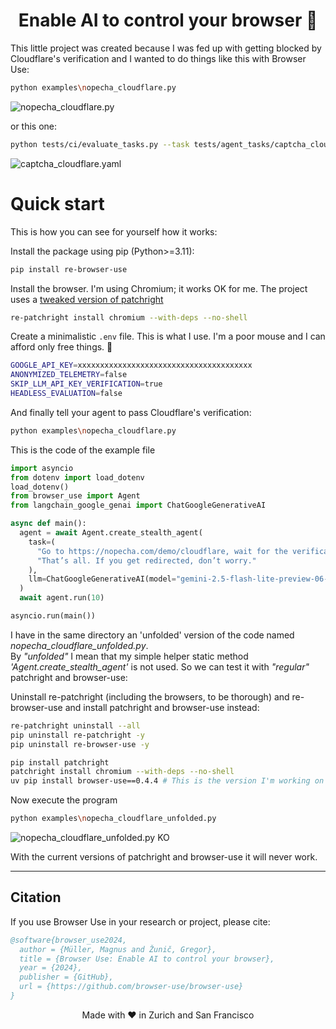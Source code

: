 <h1 align="center">Enable AI to control your browser 🤖</h1>

This little project was created because I was fed up with getting blocked by Cloudflare's verification and I wanted to do things like this with Browser Use:

```bash
python examples\nopecha_cloudflare.py
```

![nopecha_cloudflare.py](https://github.com/user-attachments/assets/2f16e2b4-9cef-4b4a-aa2d-e6ebf039cd14)

or this one:

```bash
python tests/ci/evaluate_tasks.py --task tests/agent_tasks/captcha_cloudflare.yaml
```

![captcha_cloudflare.yaml](https://github.com/user-attachments/assets/5dd906d5-a453-4fc7-ad26-0ccee1e30bb0)

# Quick start

This is how you can see for yourself how it works:

Install the package using pip (Python>=3.11):

```bash
pip install re-browser-use
```

Install the browser. I'm using Chromium; it works OK for me. The project uses a [tweaked version of patchright](https://github.com/imamousenotacat/re-patchright)

```bash
re-patchright install chromium --with-deps --no-shell
```

Create a minimalistic `.env` file. This is what I use. I'm a poor mouse and I can afford only free things. 🙂

```bash
GOOGLE_API_KEY=xxxxxxxxxxxxxxxxxxxxxxxxxxxxxxxxxxxxxxx
ANONYMIZED_TELEMETRY=false
SKIP_LLM_API_KEY_VERIFICATION=true
HEADLESS_EVALUATION=false
```

And finally tell your agent to pass Cloudflare's verification:

```bash
python examples\nopecha_cloudflare.py
```

This is the code of the example file 

```python
import asyncio
from dotenv import load_dotenv
load_dotenv()
from browser_use import Agent
from langchain_google_genai import ChatGoogleGenerativeAI

async def main():
  agent = await Agent.create_stealth_agent(
    task=(
      "Go to https://nopecha.com/demo/cloudflare, wait for the verification checkbox to appear, click it once, and wait for 10 seconds."
      "That’s all. If you get redirected, don’t worry."
    ),
    llm=ChatGoogleGenerativeAI(model="gemini-2.5-flash-lite-preview-06-17"),
  )
  await agent.run(10)

asyncio.run(main())
```

I have in the same directory an 'unfolded' version of the code named _nopecha_cloudflare_unfolded.py_.   
By _"unfolded"_ I mean that my simple helper static method _'Agent.create_stealth_agent'_ is not used. So we can test it with _"regular"_ patchright and browser-use:

Uninstall re-patchright (including the browsers, to be thorough) and re-browser-use and install patchright and browser-use instead: 

```bash
re-patchright uninstall --all 
pip uninstall re-patchright -y
pip uninstall re-browser-use -y

pip install patchright
patchright install chromium --with-deps --no-shell
uv pip install browser-use==0.4.4 # This is the version I'm working on
```

Now execute the program 

```bash
python examples\nopecha_cloudflare_unfolded.py
```

![nopecha_cloudflare_unfolded.py KO](https://github.com/user-attachments/assets/d2367520-38cd-463a-8ed7-a82907517df6)

With the current versions of patchright and browser-use it will never work.

------

## Citation

If you use Browser Use in your research or project, please cite:

```bibtex
@software{browser_use2024,
  author = {Müller, Magnus and Žunič, Gregor},
  title = {Browser Use: Enable AI to control your browser},
  year = {2024},
  publisher = {GitHub},
  url = {https://github.com/browser-use/browser-use}
}
```

<div align="center">
Made with ❤️ in Zurich and San Francisco
 </div>
